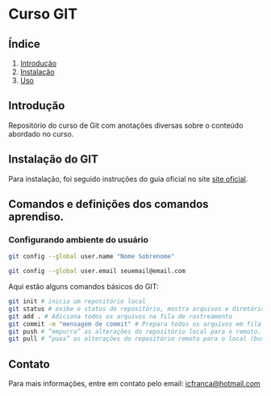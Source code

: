 # Curso GIT
## Índice

1. [Introdução](#introdução)
2. [Instalação](#instalação)
3. [Uso](#uso)
<!-- 4. [Contribuição](#contribuição) -->
<!-- 5. [Licença](#licença) -->
<!-- 6. [Contato](#contato) -->

## Introdução

Repositório do curso de Git com anotações diversas sobre o conteúdo abordado no curso.

## Instalação do GIT

Para instalação, foi seguido instruções do guia oficial no site [site oficial](https://git-scm.com/).

## Comandos e definições dos comandos aprendiso.

### Configurando ambiente do usuário
```sh
git config --global user.name "Nome Sobrenome"
```
```sh
git config --global user.email seuemail@email.com
```

Aqui estão alguns comandos básicos do GIT:

```sh
git init # inicia um repositório local
git status # exibe o status do repositório, mostra arquivos e diretórios rastreados para comitar.
git add . # Adiciona todos os arquivos na fila de rastreamento
git commit -m "mensagem de commit" # Prepara todos os arquivos em fila de rastreamento para envio
git push # “empurra” as alterações do repositório local para o remoto.
git pull # “puxa” as alterações do repositório remoto para o local (busca e mescla).
```

<!-- ## Contribuição -->

<!-- Contribuições são bem-vindas! Por favor, envie um pull request ou abra uma issue para discutir as mudanças que deseja fazer. -->

<!-- ## Licença -->

<!-- Este projeto está licenciado sob a Licença MIT. Veja o arquivo [LICENSE](LICENSE) para mais detalhes. -->

## Contato

Para mais informações, entre em contato pelo email: icfranca@hotmail.com